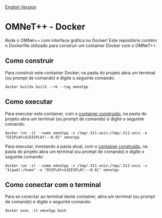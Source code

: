[English Version](README.EN.md)

# OMNeT++ - Docker

Rode o OMNet++ com interface gráfica no Docker! Este repositório contém o Dockerfile utilizado para construir um container Docker com o OMNeT++.

## Como construir

Para construír este container Docker, na pasta do projeto abra um terminal (ou prompt de comando) e digite o seguinte comando:

```
docker buildx build --rm --tag omnetpp .
```


## Como executar

Para executar este container, com o [container construído](#como-construir), na pasta do projeto abra um terminal (ou prompt de comando) e digite o seguinte comando:

```
docker run -it --name omnetpp -v /tmp/.X11-unix:/tmp/.X11-unix -e "DISPLAY=${DISPLAY:-:0.0}" omnetpp
```

Para executar, montando a pasta atual, com o [container construído](#como-construir), na pasta do projeto abra um terminal (ou prompt de comando) e digite o seguinte comando:

```
docker run -it --name omnetpp -v /tmp/.X11-unix:/tmp/.X11-unix -v "$(pwd):/home" -e "DISPLAY=${DISPLAY:-:0.0}" omnetpp
```

## Como conectar com o terminal

Para se conectar ao terminal deste container, abra um terminal (ou prompt de comando) e digite o seguinte comando:

```
docker exec -it omnetpp bash
```